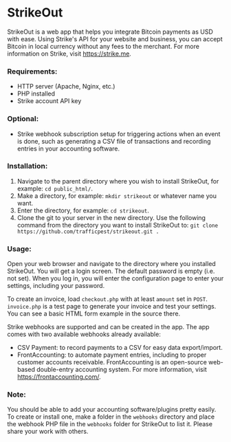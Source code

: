 # StrikeOut

StrikeOut is a web app that helps you integrate Bitcoin payments as USD 
with ease. Using Strike's API for your website and business, you can 
accept Bitcoin in local currency without any fees to the merchant. For 
more information on Strike, visit https://strike.me.

### Requirements:

- HTTP server (Apache, Nginx, etc.)
- PHP installed
- Strike account API key

### Optional:

- Strike webhook subscription setup for triggering actions when an event 
is done, such as generating a CSV file of transactions and recording 
entries in your accounting software.

### Installation:

1. Navigate to the parent directory where you wish to install StrikeOut, 
for example: `cd public_html/`.
2. Make a directory, for example: `mkdir strikeout` or whatever name you want.
3. Enter the directory, for example: `cd strikeout`.
4. Clone the git to your server in the new directory. Use the following 
command from the directory you want to install StrikeOut to: 
`git clone https://github.com/trafficpest/strikeout.git .`

### Usage:

Open your web browser and navigate to the directory where you installed 
StrikeOut. You will get a login screen. The default password is empty 
(i.e. not set). When you log in, you will enter the configuration page 
to enter your settings, including your password.

To create an invoice, load `checkout.php` with at least `amount` set 
in `POST`. `invoice.php` is a test page to generate your invoice and test 
your settings. You can see a basic HTML form example in the source there.

Strike webhooks are supported and can be created in the app. The app 
comes with two available webhooks already available:

- CSV Payment: to record payments to a CSV for easy data export/import.
- FrontAccounting: to automate payment entries, including to proper 
customer accounts receivable. FrontAccounting is an open-source web-based 
double-entry accounting system. For more information, visit 
https://frontaccounting.com/.

### Note:

You should be able to add your accounting software/plugins pretty easily. 
To create or install one, make a folder in the `webhooks` directory and 
place the webhook PHP file in the `webhooks` folder for StrikeOut to list 
it. Please share your work with others.
